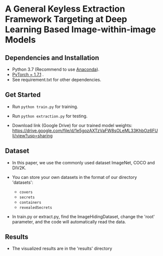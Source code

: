 # A General Keyless Extraction Framework Targeting at Deep Learning Based Image-within-image Models
 
## Dependencies and Installation
- Python 3.7 (Recommend to use [Anaconda](https://www.anaconda.com/download/#linux)).
- [PyTorch = 1.7.1](https://pytorch.org/) .
- See requirement.txt for other dependencies.


## Get Started
- Run `python train.py` for training.

- Run `python extraction.py` for testing.

- Download link (Google Drive) for our trained model weights: https://drive.google.com/file/d/1e5gozAXTzVaFW8sOLeML33KhbOz6FUIj/view?usp=sharing

## Dataset
- In this paper, we use the commonly used dataset ImageNet, COCO and DIV2K.

- You can store your own datasets in the format of our directory 'datasets':

  - `covers`
  - `secrets` 
  - `containers` 
  - `revealedSecrets`

- In train.py or extract.py, find the ImageHidingDataset, change the 'root' parameter, and the code will automatically read the data.

## Results
-  The visualized results are in the 'results' directory
